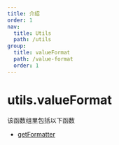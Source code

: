 ```yaml
---
title: 介绍
order: 1
nav:
  title: Utils
  path: /utils
group:
  title: valueFormat
  path: /value-format
  order: 1
---
```


# utils.valueFormat

该函数组里包括以下函数

- [getFormatter](/utils/value-format/get-formatter)
